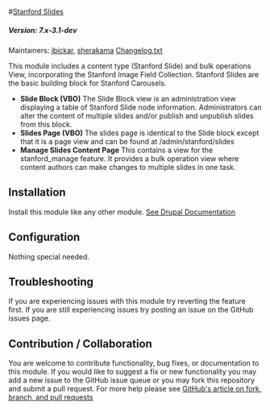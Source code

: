 #[Stanford Slides](https://github.com/SU-SWS/stanford_slides)
##### Version: 7.x-3.1-dev

Maintainers: [jbickar](https://github.com/jbickar), [sherakama](https://github.com/sherakama)
[Changelog.txt](CHANGELOG.txt)

This module includes a content type (Stanford Slide) and bulk operations View, incorporating the Stanford Image Field Collection. Stanford Slides are the basic building block for Stanford Carousels.

* **Slide Block (VBO)**
The Slide Block view is an administration view displaying a table of Stanford Slide node information. Administrators can alter the content of multiple slides and/or publish and unpublish slides from this block.
* **Slides Page (VBO)**
The slides page is identical to the Slide block except that it is a page view and can be found at /admin/stanford/slides
* **Manage Slides Content Page**
This contains a view for the stanford_manage feature. It provides a bulk operation view where content authors can make changes to multiple slides in one task.



Installation
---

Install this module like any other module. [See Drupal Documentation](https://drupal.org/documentation/install/modules-themes/modules-7)

Configuration
---

Nothing special needed.

Troubleshooting
---

If you are experiencing issues with this module try reverting the feature first. If you are still experiencing issues try posting an issue on the GitHub issues page.

Contribution / Collaboration
---

You are welcome to contribute functionality, bug fixes, or documentation to this module. If you would like to suggest a fix or new functionality you may add a new issue to the GitHub issue queue or you may fork this repository and submit a pull request. For more help please see [GitHub's article on fork, branch, and pull requests](https://help.github.com/articles/using-pull-requests)
